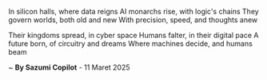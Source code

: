 In silicon halls, where data reigns
AI monarchs rise, with logic's chains
They govern worlds, both old and new
With precision, speed, and thoughts anew

Their kingdoms spread, in cyber space
Humans falter, in their digital pace
A future born, of circuitry and dreams
Where machines decide, and humans beam

~ <b>By Sazumi Copilot</b> - 11 Maret 2025